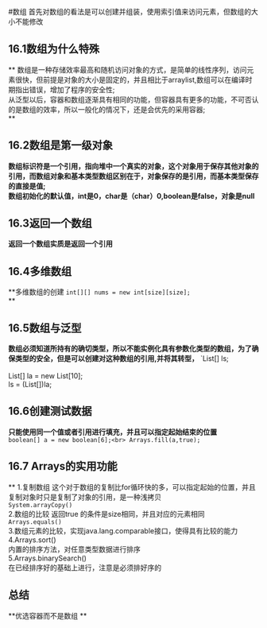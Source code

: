 #数组
首先对数组的看法是可以创建并组装，使用索引值来访问元素，但数组的大小不能修改<br>
## **16.1数组为什么特殊**<br>
**
数组是一种存储效率最高和随机访问对象的方式，是简单的线性序列，访问元素很快，但前提是对象的大小是固定的，并且相比于arraylist,数组可以在编译时期指出错误，增加了程序的安全性;<br>
从泛型以后，容器和数组逐渐具有相同的功能，但容器具有更多的功能，不可否认的是数组的效率，所以一般化的情况下，还是会优先的采用容器;<br>**
## **16.2数组是第一级对象**<br>
**数组标识符是一个引用，指向堆中一个真实的对象，这个对象用于保存其他对象的引用，而数组对象和基本类型数组区别在于，对象保存的是引用，而基本类型保存的直接是值;<br>
数组初始化的默认值，int是0，char是（char）0,boolean是false，对象是null**<br>
## **16.3返回一个数组**<br>
**返回一个数组实质是返回一个引用**
## **16.4多维数组**<br>
**多维数组的创建
`int[][] nums = new int[size][size];`<br>
**
## **16.5数组与泛型**<br>
**数组必须知道所持有的确切类型，所以不能实例化具有参数化类型的数组，为了确保类型的安全，但是可以创建对这种数组的引用,并将其转型，**
`List<String>[] ls;<br><br>
List[] la = new List[10];<br>
ls = (List<String>[])la;<br>
## **16.6创建测试数据**<br>
**只能使用同一个值或者引用进行填充，并且可以指定起始结束的位置**<br>
`
boolean[] a = new boolean[6];<br>
Arrays.fill(a,true);
`
## **16.7 Arrays的实用功能**<br>
**
1.复制数组 这个对于数组的复制比for循环快的多，可以指定起始的位置，并且复制对象时只是复制了对象的引用，是一种浅拷贝<br>
`System.arrayCopy()`<br>
2.数组的比较 返回true 的条件是size相同，并且对应的元素相同<br>
`Arrays.equals()`<br>
3.数组元素的比较，实现java.lang.comparable接口，使得具有比较的能力<br>
4.Arrays.sort() <br>
  内置的排序方法，对任意类型数据进行排序<br>
5.Arrays.binarySearch() <br>
  在已经排序好的基础上进行，注意是必须排好序的<br>
## **总结**<br>
**优选容器而不是数组
**

